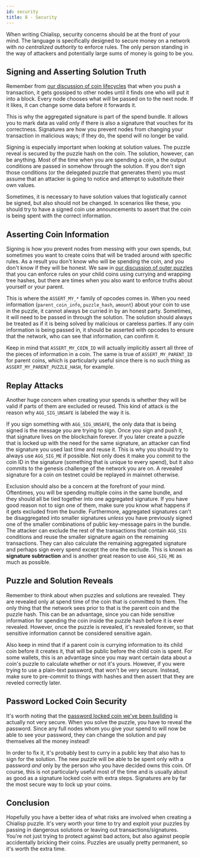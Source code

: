 ```yaml
---
id: security
title: 8 - Security
---
```


When writing Chialisp, security concerns should be at the front of your mind.  The language is specifically designed to secure money on a network with *no centralized authority* to enforce rules.  The only person standing in the way of attackers and potentially large sums of money is going to be you.

## Signing and Asserting Solution Truth

Remember from [our discussion of coin lifecycles](https://chialisp.com/docs/coin_lifecycle) that when you push a transaction, it gets gossiped to other nodes until it finds one who will put it into a block.  Every node chooses what will be passed on to the next node. If it likes, it can change some data before it forwards it.

This is why the aggregated signature is part of the spend bundle.  It allows you to mark data as valid only if there is also a signature that vouches for its correctness.  Signatures are how you prevent nodes from changing your transaction in malicious ways; if they do, the spend will no longer be valid.

Signing is especially important when looking at solution values.  The puzzle reveal is secured by the puzzle hash on the coin.  The solution, however, can be anything.  Most of the time when you are spending a coin, a the output conditions are passed in somehow through the solution.  If you don't sign those conditions (or the delegated puzzle that generates them) you must assume that an attacker is going to notice and attempt to substitute their own values.

Sometimes, it is necessary to have solution values that logistically cannot be signed, but also should not be changed.  In scenarios like these, you should try to have a signed coin use announcements to assert that the coin is being spent with the correct information.

## Asserting Coin Information

Signing is how you prevent nodes from messing with your own spends, but sometimes you want to create coins that will be traded around with specific rules.  As a result you don't know who will be spending the coin, and you don't know if they will be honest.  We saw in [our discussion of outer puzzles](https://chialisp.com/docs/common_functions#outer-and-inner-puzzles) that you can enforce rules on your child coins using currying and wrapping tree hashes, but there are times when you also want to enforce truths about yourself or your parent.

This is where the `ASSERT_MY_*` family of opcodes comes in.  When you need information (`parent_coin_info`, `puzzle_hash`, `amount`) about your coin to use in the puzzle, it cannot always be curried in by an honest party.  Sometimes, it will need to be passed in through the solution.  The solution should always be treated as if it is being solved by malicious or careless parties.  If any coin information is being passed in, it should be asserted with opcodes to ensure that the network, who can see that information, can confirm it.

Keep in mind that `ASSERT_MY_COIN_ID` will actually implicitly assert all three of the pieces of information in a coin. The same is true of `ASSERT_MY_PARENT_ID` for parent coins, which is particularly useful since there is no such thing as `ASSERT_MY_PARENT_PUZZLE_HASH`, for example.

## Replay Attacks

Another huge concern when creating your spends is whether they will be valid if parts of them are excluded or reused.  This kind of attack is the reason why `AGG_SIG_UNSAFE` is labeled the way it is.

If you sign something with `AGG_SIG_UNSAFE`, the only data that is being signed is the message you are trying to sign.  Once you sign and push it, that signature lives on the blockchain forever.  If you later create a puzzle that is locked up with the need for the same signature, an attacker can find the signature you used last time and reuse it.  This is why you should try to always use `AGG_SIG_ME` if possible.  Not only does it make you commit to the coin ID in the signature (something that is unique to every spend), but it also commits to the genesis challenge of the network you are on. A revealed signature for a coin on testnet could be replayed in mainnet otherwise.

Exclusion should also be a concern at the forefront of your mind.  Oftentimes, you will be spending multiple coins in the same bundle, and they should all be tied together into one aggregated signature.  If you have good reason not to sign one of them, make sure you know what happens if it gets excluded from the bundle.  Furthermore, aggregated signatures can't be disaggregated into smaller signatures *unless* you have previously signed one of the smaller combinations of public key-message pairs in the bundle. The attacker can exclude the rest of the transactions that contain `AGG_SIG` conditions and reuse the smaller signature again on the remaining transactions.  They can also calculate the remaining aggregated signature and perhaps sign every spend except the one the exclude. This is known as **signature subtraction** and is another great reason to use `AGG_SIG_ME` as much as possible.

## Puzzle and Solution Reveals

Remember to think about when puzzles and solutions are revealed.  They are revealed only at spend time of the coin that is committed to them.  The only thing that the network sees prior to that is the parent coin and the puzzle hash.  This can be an advantage, since you can hide sensitive information for spending the coin inside the puzzle hash before it is ever revealed.  However, once the puzzle is revealed, it's revealed forever, so that sensitive information cannot be considered sensitive again.

Also keep in mind that if a parent coin is currying information to its child coin before it creates it, that will be public before the child coin is spent.  For some wallets, this is an advantage since you may want certain data about a coin's puzzle to calculate whether or not it's yours.  However, if you were trying to use a plain-text password, that won't be very secure.  Instead, make sure to pre-commit to things with hashes and then assert that they are reveled correctly later.

## Password Locked Coin Security

It's worth noting that the [password locked coin we've been building](https://chialisp.com/docs/common_functions#outer-and-inner-puzzles) is actually not very secure.  When you solve the puzzle, you have to reveal the password.  Since any full nodes whom you give your spend to will now be able to see your password, they can change the solution and pay themselves all the money instead!

In order to fix it, it's probably best to curry in a public key that also has to sign for the solution.  The new puzzle will be able to be spent only with a password *and* only by the person who you have decided owns this coin. Of course, this is not particularly useful most of the time and is usually about as good as a signature locked coin with extra steps.  Signatures are by far the most secure way to lock up your coins.

## Conclusion

Hopefully you have a better idea of what risks are involved when creating a Chialisp puzzle.  It's very worth your time to try and exploit your puzzles by passing in dangerous solutions or leaving out transactions/signatures.  You're not just trying to protect against bad actors, but also against people accidentally bricking their coins.  Puzzles are usually pretty permanent, so it's worth the extra time.
